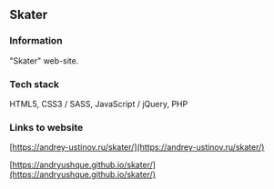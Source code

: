 ## Skater

### Information

"Skater" web-site.

### Tech stack

HTML5, CSS3 / SASS, JavaScript / jQuery, PHP

### Links to website

[https://andrey-ustinov.ru/skater/](https://andrey-ustinov.ru/skater/)

[https://andryushque.github.io/skater/](https://andryushque.github.io/skater/)
